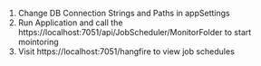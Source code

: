 1. Change DB Connection Strings and Paths in appSettings
2. Run Application and call the https://localhost:7051/api/JobScheduler/MonitorFolder to start mointoring
3. Visit https://localhost:7051/hangfire to view job schedules